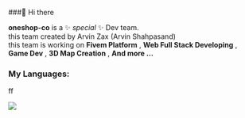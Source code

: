 ###👋 Hi there

**oneshop-co** is a ✨ _special_ ✨ Dev team.<br>
this team created by Arvin Zax (Arvin Shahpasand)<br>
this team is working on **Fivem Platform** , **Web Full Stack Developing** , **Game Dev** , **3D Map Creation** , **And more ...**

### My Languages:

ff



[![](https://visitcount.itsvg.in/api?id=oneshop-co&label=Profile%20Views&color=2&icon=0&pretty=false)](https://visitcount.itsvg.in)
